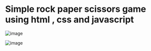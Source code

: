 # Simple rock paper scissors game using html , css and javascript

![image](https://github.com/user-attachments/assets/9c5db971-6e4b-4533-a0a6-4bcd36629513)


![image](https://github.com/user-attachments/assets/e2fdd6bc-9bea-4e22-a8b9-7fa56a8d8748)
